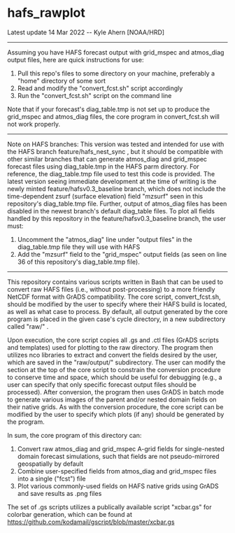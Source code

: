 # hafs_rawplot

Latest update 14 Mar 2022 -- Kyle Ahern [NOAA/HRD]

-------------------------------------------------------------

Assuming you have HAFS forecast output with grid_mspec and 
atmos_diag output files, here are quick instructions for use:
1) Pull this repo's files to some directory on your machine,
   preferably a "home" directory of some sort
2) Read and modify the "convert_fcst.sh" script accordingly
3) Run the "convert_fcst.sh" script on the command line

Note that if your forecast's diag_table.tmp is not set up to
produce the grid_mspec and atmos_diag files, the core program
in convert_fcst.sh will not work properly.

-------------------------------------------------------------

Note on HAFS branches: This version was tested and intended 
for use with the HAFS branch feature/hafs_nest_sync , but it 
should be compatible with other similar branches that can 
generate atmos_diag and grid_mspec forecast files using 
diag_table.tmp in the HAFS parm directory. For reference, 
the diag_table.tmp file used to test this code is provided. 
The latest version seeing immediate development at the time 
of writing is the newly minted feature/hafsv0.3_baseline 
branch, which does not include the time-dependent zsurf 
(surface elevation) field "mzsurf" seen in this repository's 
diag_table.tmp file. Further, output of atmos_diag files has 
been disabled in the newest branch's default diag_table files. 
To plot all fields handled by this repository in the 
feature/hafsv0.3_baseline branch, the user must:
1) Uncomment the "atmos_diag" line under "output files"
   in the diag_table.tmp file they will use with HAFS
2) Add the "mzsurf" field to the "grid_mspec" output fields
   (as seen on line 36 of this repository's diag_table.tmp
   file).

-------------------------------------------------------------

This repository contains various scripts written in Bash
that can be used to convert raw HAFS files (i.e., without 
post-processing) to a more friendly NetCDF format with GrADS
compatibility. The core script, convert_fcst.sh, should
be modified by the user to specify where their HAFS build is
located, as well as what case to process. By default, all
output generated by the core program is placed in the
given case's cycle directory, in a new subdirectory called
"raw/" . 

Upon execution, the core script copies all .gs and .ctl
files (GrADS scripts and templates) used for plotting to the 
raw directory. The program then utilizes nco libraries to 
extract and convert the fields desired by the user, which are
saved in the "raw/output/" subdirectory. The user can modify
the section at the top of the core script to constrain the
conversion procedure to conserve time and space, which should
be useful for debugging (e.g., a user can specify that only
specific forecast output files should be processed). After
conversion, the program then uses GrADS in batch mode to
generate various images of the parent and/or nested domain
fields on their native grids. As with the conversion 
procedure, the core script can be modified by the user to 
specify which plots (if any) should be generated by the 
program.

In sum, the core program of this directory can:
1) Convert raw atmos_diag and grid_mspec A-grid fields for 
   single-nested domain forecast simulations, such that
   fields are not pseudo-mirrored geospatially by default
2) Combine user-specified fields from atmos_diag and
   grid_mspec files into a single ("fcst") file
3) Plot various commonly-used fields on HAFS native grids
   using GrADS and save results as .png files

The set of .gs scripts utilizes a publically available 
script "xcbar.gs" for colorbar generation, which can be 
found at
https://github.com/kodamail/gscript/blob/master/xcbar.gs
